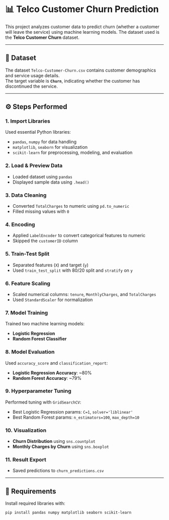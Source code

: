 # 📊 Telco Customer Churn Prediction

This project analyzes customer data to predict churn (whether a customer will leave the service) using machine learning models. The dataset used is the **Telco Customer Churn** dataset.

---

## 📁 Dataset

The dataset `Telco-Customer-Churn.csv` contains customer demographics and service usage details.  
The target variable is **`Churn`**, indicating whether the customer has discontinued the service.

---

## ⚙️ Steps Performed

### 1. **Import Libraries**
Used essential Python libraries:
- `pandas`, `numpy` for data handling
- `matplotlib`, `seaborn` for visualization
- `scikit-learn` for preprocessing, modeling, and evaluation

### 2. **Load & Preview Data**
- Loaded dataset using `pandas`
- Displayed sample data using `.head()`

### 3. **Data Cleaning**
- Converted `TotalCharges` to numeric using `pd.to_numeric`
- Filled missing values with `0`

### 4. **Encoding**
- Applied `LabelEncoder` to convert categorical features to numeric
- Skipped the `customerID` column

### 5. **Train-Test Split**
- Separated features (`X`) and target (`y`)
- Used `train_test_split` with 80/20 split and `stratify` on `y`

### 6. **Feature Scaling**
- Scaled numerical columns: `tenure`, `MonthlyCharges`, and `TotalCharges`
- Used `StandardScaler` for normalization

### 7. **Model Training**
Trained two machine learning models:
- **Logistic Regression**
- **Random Forest Classifier**

### 8. **Model Evaluation**
Used `accuracy_score` and `classification_report`:
- **Logistic Regression Accuracy**: ~80%
- **Random Forest Accuracy**: ~79%

### 9. **Hyperparameter Tuning**
Performed tuning with `GridSearchCV`:
- Best Logistic Regression params: `C=1`, `solver='liblinear'`
- Best Random Forest params: `n_estimators=100`, `max_depth=10`

### 10. **Visualization**
- **Churn Distribution** using `sns.countplot`
- **Monthly Charges by Churn** using `sns.boxplot`

### 11. **Result Export**
- Saved predictions to `churn_predictions.csv`

---

## 📝 Requirements

Install required libraries with:

```bash
pip install pandas numpy matplotlib seaborn scikit-learn

